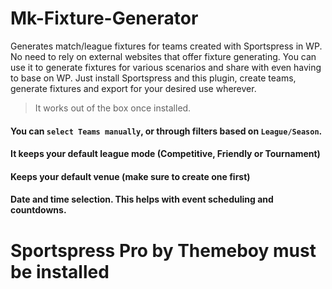 # Mk-Fixture-Generator

Generates match/league fixtures for teams created with Sportspress in WP. No need to rely on external websites that offer fixture generating. You can use it to generate fixtures for various scenarios and share with even having to base on WP. Just install Sportspress and this plugin, create teams, generate fixtures and export for your desired use wherever.
> It works out of the box once installed.

#### You can ```select Teams manually```, or through filters based on ```League/Season```.
#### It keeps your default league mode (Competitive, Friendly or Tournament)
#### Keeps your default venue (make sure to create one first)
#### Date and time selection. This helps with event scheduling and countdowns.

# Sportspress Pro by Themeboy must be installed